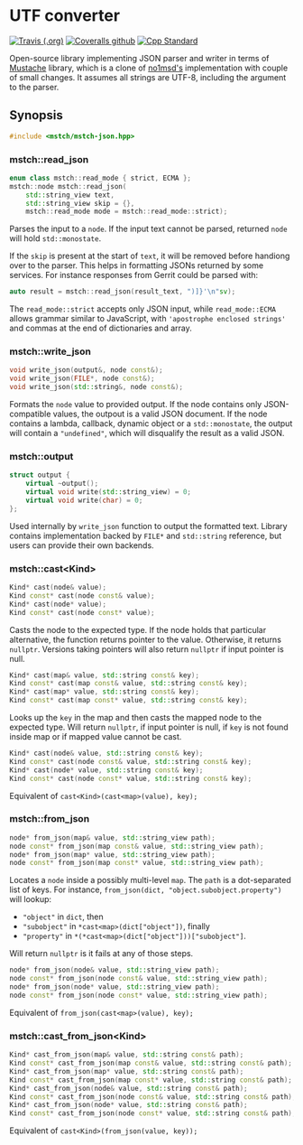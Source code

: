# UTF converter

[![Travis (.org)][Travis badge]][Travis]
[![Coveralls github][Coveralls badge]][Coveralls]
[![Cpp Standard][17-badge]][17]

Open-source library implementing JSON parser and writer in terms of [Mustache](https://github.com/mbits-libs/libmstch) library, which is a clone of [no1msd's](https://github.com/no1msd/mstch) implementation with couple of small changes. It assumes all strings are UTF-8, including the argument to the parser.

## Synopsis

```cpp
#include <mstch/mstch-json.hpp>
```

### mstch::read_json

```cpp
enum class mstch::read_mode { strict, ECMA };
mstch::node mstch::read_json(
    std::string_view text,
    std::string_view skip = {},
    mstch::read_mode mode = mstch::read_mode::strict);
```

Parses the input to a `node`. If the input text cannot be parsed, returned `node` will hold `std::monostate`.

If the `skip` is present at the start of `text`, it will be removed before handiong over to the parser. This helps in formatting JSONs returned by some services. For instance responses from Gerrit could be parsed with:

```cpp
auto result = mstch::read_json(result_text, ")]}'\n"sv);
```

The `read_mode::strict` accepts only JSON input, while `read_mode::ECMA` allows grammar similar to JavaScript, with `'apostrophe enclosed strings'` and commas at the end of dictionaries and array.

### mstch::write_json

```cpp
void write_json(output&, node const&);
void write_json(FILE*, node const&);
void write_json(std::string&, node const&);
```

Formats the `node` value to provided output. If the node contains only JSON-compatible values, the outpout is a valid JSON document. If the node contains a lambda, callback, dynamic object or a `std::monostate`, the output will contain a `"undefined"`, which will disqualify the result as a valid JSON.

### mstch::output

```cpp
struct output {
    virtual ~output();
    virtual void write(std::string_view) = 0;
    virtual void write(char) = 0;
};
```

Used internally by `write_json` function to output the formatted text. Library contains implementation backed by `FILE*` and `std::string` reference, but users can provide their own backends.

### mstch::cast&lt;Kind&gt;

```cpp
Kind* cast(node& value);
Kind const* cast(node const& value);
Kind* cast(node* value);
Kind const* cast(node const* value);
```

Casts the node to the expected type. If the node holds that particular alternative, the function returns pointer to the value. Otherwise, it returns `nullptr`. Versions taking pointers will also return `nullptr` if input pointer is null.

```cpp
Kind* cast(map& value, std::string const& key);
Kind const* cast(map const& value, std::string const& key);
Kind* cast(map* value, std::string const& key);
Kind const* cast(map const* value, std::string const& key);
```

Looks up the `key` in the map and then casts the mapped node to the expected type. Will return `nullptr`, if input pointer is null, if `key` is not found inside map or if mapped value cannot be cast.

```cpp
Kind* cast(node& value, std::string const& key);
Kind const* cast(node const& value, std::string const& key);
Kind* cast(node* value, std::string const& key);
Kind const* cast(node const* value, std::string const& key);
```

Equivalent of `cast<Kind>(cast<map>(value), key);`

### mstch::from_json

```cpp
node* from_json(map& value, std::string_view path);
node const* from_json(map const& value, std::string_view path);
node* from_json(map* value, std::string_view path);
node const* from_json(map const* value, std::string_view path);
```

Locates a `node` inside a possibly multi-level `map`. The `path` is a dot-separated list of keys. For instance, `from_json(dict, "object.subobject.property")` will lookup:

- `"object"` in `dict`, then
- `"subobject"` in `*cast<map>(dict["object"])`, finally
- `"property"` in `*(*cast<map>(dict["object"]))["subobject"]`.

Will return `nullptr` is it fails at any of those steps.

```cpp
node* from_json(node& value, std::string_view path);
node const* from_json(node const& value, std::string_view path);
node* from_json(node* value, std::string_view path);
node const* from_json(node const* value, std::string_view path);
```

Equivalent of `from_json(cast<map>(value), key);`

### mstch::cast_from_json&lt;Kind&gt;

```cpp
Kind* cast_from_json(map& value, std::string const& path);
Kind const* cast_from_json(map const& value, std::string const& path);
Kind* cast_from_json(map* value, std::string const& path);
Kind const* cast_from_json(map const* value, std::string const& path);
Kind* cast_from_json(node& value, std::string const& path);
Kind const* cast_from_json(node const& value, std::string const& path);
Kind* cast_from_json(node* value, std::string const& path);
Kind const* cast_from_json(node const* value, std::string const& path);
```

Equivalent of `cast<Kind>(from_json(value, key));`

[Travis badge]: https://img.shields.io/travis/mbits-libs/libmstch-json?style=flat-square
[Travis]: https://travis-ci.org/mbits-libs/libmstch-json "Travis-CI"
[Coveralls badge]: https://img.shields.io/coveralls/github/mbits-libs/libmstch-json?style=flat-square
[Coveralls]: https://coveralls.io/github/mbits-libs/libmstch-json "Coveralls"
[17-badge]: https://img.shields.io/badge/C%2B%2B-17-informational?style=flat-square
[17]: https://en.wikipedia.org/wiki/C%2B%2B17 "Wikipedia C++17"

